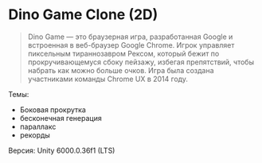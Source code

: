 # Dino Game Clone (2D)
> Dino Game — это браузерная игра, разработанная Google и встроенная в веб-браузер Google Chrome. Игрок управляет пиксельным тираннозавром Рексом,
> который бежит по прокручивающемуся сбоку пейзажу, избегая препятствий, чтобы набрать как можно больше очков. Игра была создана участниками команды Chrome UX в 2014 году.

Темы: 
- Боковая прокрутка
- бесконечная генерация
- параллакс
- рекорды


Версия: Unity 6000.0.36f1 (LTS)
